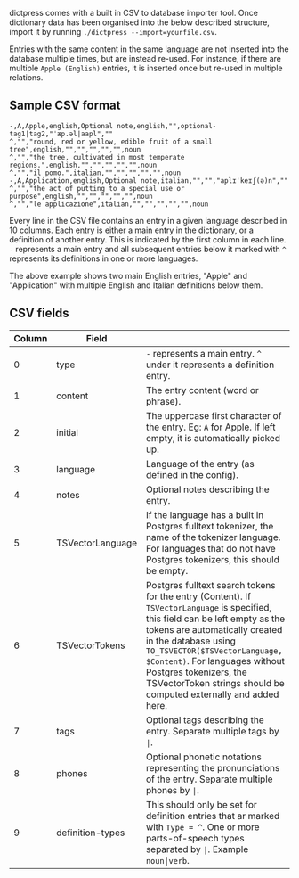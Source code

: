 dictpress comes with a built in CSV to database importer tool. Once dictionary data has been organised into
the below described structure, import it by running `./dictpress --import=yourfile.csv`.

Entries with the same content in the same language are not inserted into the database multiple times, but are instead re-used.
For instance, if there are multiple `Apple (English)` entries, it is inserted once but re-used in multiple relations.

## Sample CSV format
```csv
-,A,Apple,english,Optional note,english,"",optional-tag1|tag2,"ˈæp.əl|aapl",""
^,"","round, red or yellow, edible fruit of a small tree",english,"","","","","",noun
^,"","the tree, cultivated in most temperate regions.",english,"","","","","",noun
^,"","il pomo.",italian,"","","","","",noun
-,A,Application,english,Optional note,italian,"","","aplɪˈkeɪʃ(ə)n",""
^,"","the act of putting to a special use or purpose",english,"","","","","",noun
^,"","le applicazione",italian,"","","","","",noun

```

Every line in the CSV file contains an entry in a given language described in 10 columns.
Each entry is either a main entry in the dictionary, or a definition of another entry.
This is indicated by the first column in each line. `-` represents a main entry and all subsequent
entries below it marked with `^` represents its definitions in one or more languages.

The above example shows two main English entries, "Apple" and "Application" with multiple
English and Italian definitions below them.

## CSV fields

| Column | Field            |                                                                                                                                                                                                                                                                                                                                                       |
|--------|------------------|-------------------------------------------------------------------------------------------------------------------------------------------------------------------------------------------------------------------------------------------------------------------------------------------------------------------------------------------------------|
| 0      | type             | `-` represents a main entry. `^` under it represents a definition entry.                                                                                                                                                                                                                                                                              |
| 1      | content          | The entry content (word or phrase).                                                                                                                                                                                                                                                                                                                    |
| 2      | initial          | The uppercase first character of the entry. Eg: `A` for Apple. If left empty, it is automatically picked up.                                                                                                                                                                                                                                                                                        |
| 3      | language         | Language of the entry (as defined in the config).                                                                                                                                                                                                                                                                                                      |
| 4      | notes            | Optional notes describing the entry.                                                                                                                                                                                                                                                                                                                          |
| 5      | TSVectorLanguage | If the language has a built in Postgres fulltext tokenizer, the name of the tokenizer language. For languages that do not have Postgres tokenizers, this should be empty.                                                                                                                                                                             |
| 6      | TSVectorTokens   | Postgres fulltext search tokens for the entry (Content). If `TSVectorLanguage` is specified, this field can be left empty as the tokens are automatically created in the database using `TO_TSVECTOR($TSVectorLanguage, $Content)`. For languages without Postgres tokenizers, the TSVectorToken strings should be computed externally and added here. |
| 7      | tags             | Optional tags describing the entry. Separate multiple tags by `\|`.                                                                                                                                                                                                                                                                                   |
| 8      | phones           | Optional phonetic notations representing the pronunciations of the entry. Separate multiple phones by `\|`.                                                                                                                                                                                                                                           |
| 9      | definition-types | This should only be set for definition entries that ar marked with `Type = ^`. One or more parts-of-speech types separated by `\|`. Example `noun\|verb`.                                                                                                                                                                                             |
